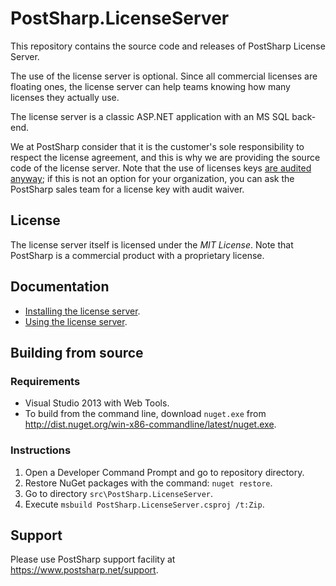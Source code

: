 # PostSharp.LicenseServer

This repository contains the source code and releases of PostSharp License Server.

The use of the license server is optional. Since all commercial licenses are floating ones,
the license server can help teams knowing how many licenses they actually use.

The license server is a classic ASP.NET application with an MS SQL back-end.

We at PostSharp consider that it is the customer's sole responsibility to respect the license agreement, and this is why we are providing the source code of the license server. Note that the use of licenses keys [are audited anyway](http://doc.postsharp.net/license-audit); if this is not an option for your organization, you can ask the PostSharp sales team for a license key with audit waiver.

## License

The license server itself is licensed under the *MIT License*. Note that PostSharp is a commercial product with a proprietary license.

## Documentation

* [Installing the license server](http://doc.postsharp.net/license-server-admin).
* [Using the license server](http://doc.postsharp.net/license-server).

## Building from source

### Requirements

* Visual Studio 2013 with Web Tools.
* To build from the command line, download `nuget.exe` from http://dist.nuget.org/win-x86-commandline/latest/nuget.exe.

### Instructions

1. Open a Developer Command Prompt and go to repository directory.
2. Restore NuGet packages with the command: `nuget restore`.
3. Go to directory `src\PostSharp.LicenseServer`.
4. Execute `msbuild PostSharp.LicenseServer.csproj /t:Zip`.

## Support

Please use PostSharp support facility at https://www.postsharp.net/support.
